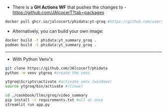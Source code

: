 * There is a **GH Actions WF** that pushes the changes to - https://github.com/JAlcocerT?tab=packages

```sh
docker pull ghcr.io/jalcocert/phidata:yt-groq #https://github.com/users/JAlcocerT/packages/container/package/phidata
```

* Alternatively, you can build your own image:

```sh
docker build -t phidata:yt_summary_groq .
podman build -t phidata:yt_summary_groq .
```

---

* With Python Venv's

```sh
git clone https://github.com/JAlcocerT/phidata
python -m venv ytgroq #create the venv

ytgroq\Scripts\activate #activate venv (windows)
source ytgroq/bin/activate #(linux)
```

```sh
cd ./cookbook/llms/groq/video_summary
pip install -r requirements.txt #all at once
streamlit run app.py
```
